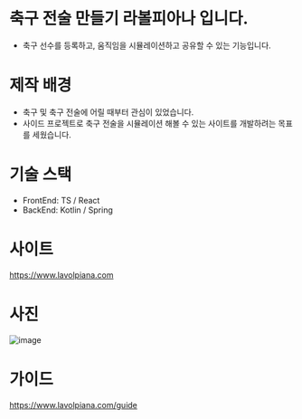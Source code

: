 # 축구 전술 만들기 라볼피아나 입니다.
- 축구 선수를 등록하고, 움직임을 시뮬레이션하고 공유할 수 있는 기능입니다.

# 제작 배경
- 축구 및 축구 전술에 어릴 때부터 관심이 있었습니다.
- 사이드 프로젝트로 축구 전술을 시뮬레이션 해볼 수 있는 사이트를 개발하려는 목표를 세웠습니다.

# 기술 스택
- FrontEnd: TS / React
- BackEnd: Kotlin / Spring

# 사이트
https://www.lavolpiana.com

# 사진

![image](https://github.com/user-attachments/assets/8060c352-e569-42ac-ab44-226a363ae1eb)


# 가이드
https://www.lavolpiana.com/guide

